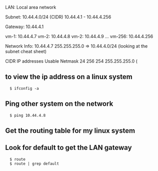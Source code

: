 
LAN: Local area network

Subnet: 10.44.4.0/24 (CIDR)
        10.44.4.1 - 10.44.4.256

Gateway: 10.44.4.1 

vm-1: 10.44.4.7
vm-2: 10.44.4.8
vm-2: 10.44.4.9
...
vm-256: 10.44.4.256

Network Info:
10.44.4.7 255.255.255.0 => 10.44.4.0/24 (looking at the subnet cheat sheet)

CIDR    IP addresses     Usable Netmask
24	256	         254	255.255.255.0 (

## to view the ip address on a linux system
```console
  $ ifconfig -a
```

## Ping other system on the network
```console
  $ ping 10.44.4.8
```

## Get the routing table for my linux system 
## Look for default to get the LAN gateway
```console
  $ route
  $ route | grep default
```

